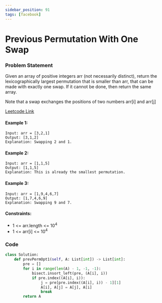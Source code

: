 ```yaml
---
sidebar_position: 91
tags: [facebook]
---
```


# Previous Permutation With One Swap

### Problem Statement

Given an array of positive integers arr (not necessarily distinct), return the
lexicographically largest permutation that is smaller than arr, that can be made with exactly one swap. If it cannot be done, then return the same array.

Note that a swap exchanges the positions of two numbers arr[i] and arr[j]

[Leetcode Link](https://leetcode.com/problems/previous-permutation-with-one-swap)

#### Example 1:

```
Input: arr = [3,2,1]
Output: [3,1,2]
Explanation: Swapping 2 and 1.
```

#### Example 2:

```
Input: arr = [1,1,5]
Output: [1,1,5]
Explanation: This is already the smallest permutation.
```

#### Example 3:

```
Input: arr = [1,9,4,6,7]
Output: [1,7,4,6,9]
Explanation: Swapping 9 and 7.
```

#### Constraints:

- 1 <= arr.length <= 10<sup>4</sup>
- 1 <= arr[i] <= 10<sup>4</sup>

### Code

```python title="Python Code"
class Solution:
    def prevPermOpt1(self, A: List[int]) -> List[int]:
        pre = []
        for i in range(len(A) - 1, -1, -1):
            bisect.insort_left(pre, (A[i], i))
            if pre.index((A[i], i)):
                j = pre[pre.index((A[i], i)) - 1][1]
                A[i], A[j] = A[j], A[i]
                break
        return A

```
